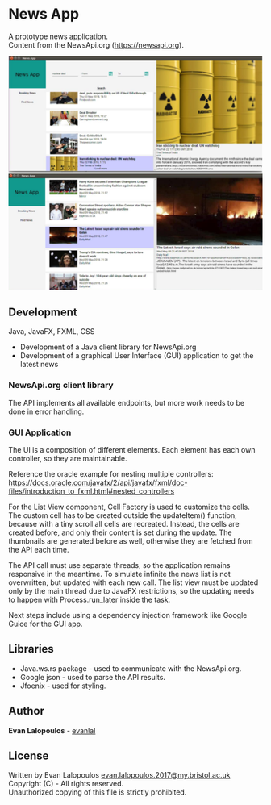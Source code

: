 # News App
A prototype news application.  
Content from the NewsApi.org (https://newsapi.org).

![Screenshot 1](img/newsapp_1.png "desc")
![Screenshot 2](img/newsapp_2.png "desc")

## Development
Java, JavaFX, FXML, CSS  
* Development of a Java client library for NewsApi.org  
* Development of a graphical User Interface (GUI) application to get the latest news  

### NewsApi.org client library
The API implements all available endpoints, but more work needs to be done in error handling.  

### GUI Application
The UI is a composition of different elements. Each element has each own controller, so they are maintainable.  

Reference the oracle example for nesting multiple controllers: https://docs.oracle.com/javafx/2/api/javafx/fxml/doc-files/introduction_to_fxml.html#nested_controllers  

For the List View component, Cell Factory is used to customize the cells. The custom cell has to be created outside the updateItem() function, because with a tiny scroll all cells are recreated. Instead, the cells are created before, and only their content is set during the update. The thumbnails are generated before as well, otherwise they are fetched from the API each time.  

The API call must use separate threads, so the application remains responsive in the meantime. To simulate infinite the news list is not overwritten, but updated with each new call. The list view must be updated only by the main thread due to JavaFX restrictions, so the updating needs to happen with Process.run_later inside the task.  

Next steps include using a dependency injection framework like Google Guice for the GUI app.

## Libraries
* Java.ws.rs package - used to communicate with the NewsApi.org.  
* Google json - used to parse the API results.    
* Jfoenix - used for styling.  

## Author

**Evan Lalopoulos** - [evanlal](https://github.com/evanlal)

## License
Written by Evan Lalopoulos <evan.lalopoulos.2017@my.bristol.ac.uk>    
Copyright (C) - All rights reserved.  
Unauthorized copying of this file is strictly prohibited.  
